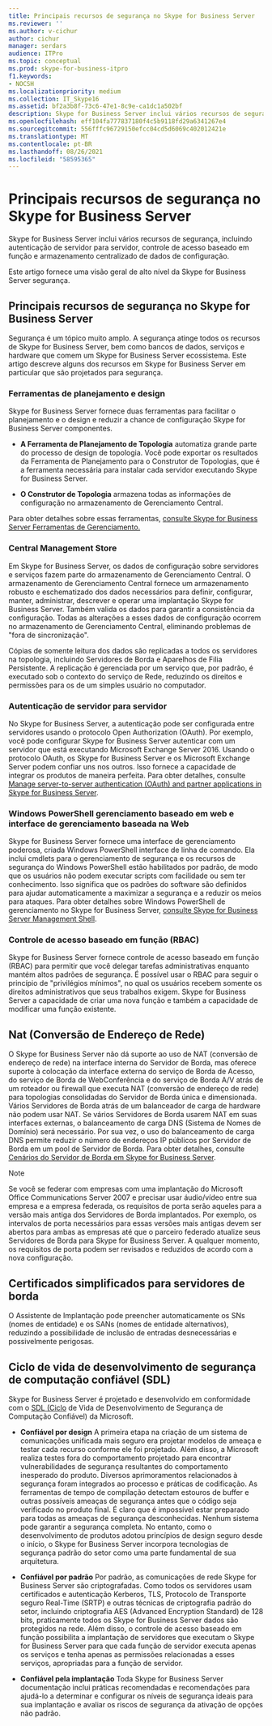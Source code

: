 ```yaml
---
title: Principais recursos de segurança no Skype for Business Server
ms.reviewer: ''
ms.author: v-cichur
author: cichur
manager: serdars
audience: ITPro
ms.topic: conceptual
ms.prod: skype-for-business-itpro
f1.keywords:
- NOCSH
ms.localizationpriority: medium
ms.collection: IT_Skype16
ms.assetid: bf2a3b8f-73c6-47e1-8c9e-ca1dc1a502bf
description: Skype for Business Server inclui vários recursos de segurança, incluindo autenticação de servidor para servidor, controle de acesso baseado em função e armazenamento centralizado de dados de configuração.
ms.openlocfilehash: eff104fa777837180f4c5b9118fd29a6341267e4
ms.sourcegitcommit: 556fffc96729150efcc04cd5d6069c402012421e
ms.translationtype: MT
ms.contentlocale: pt-BR
ms.lasthandoff: 08/26/2021
ms.locfileid: "58595365"
---
```

# <a name="key-security-features-in-skype-for-business-server"></a>Principais recursos de segurança no Skype for Business Server
 
Skype for Business Server inclui vários recursos de segurança, incluindo autenticação de servidor para servidor, controle de acesso baseado em função e armazenamento centralizado de dados de configuração. 
  
Este artigo fornece uma visão geral de alto nível da Skype for Business Server segurança. 
  
## <a name="key-security-features-in-skype-for-business-server"></a>Principais recursos de segurança no Skype for Business Server

Segurança é um tópico muito amplo. A segurança atinge todos os recursos de Skype for Business Server, bem como bancos de dados, serviços e hardware que comem um Skype for Business Server ecossistema. Este artigo descreve alguns dos recursos em Skype for Business Server em particular que são projetados para segurança.
  
### <a name="planning-and-design-tools"></a>Ferramentas de planejamento e design

Skype for Business Server fornece duas ferramentas para facilitar o planejamento e o design e reduzir a chance de configuração Skype for Business Server componentes. 
  
- **A Ferramenta de Planejamento de Topologia** automatiza grande parte do processo de design de topologia. Você pode exportar os resultados da Ferramenta de Planejamento para o Construtor de Topologias, que é a ferramenta necessária para instalar cada servidor executando Skype for Business Server.
    
- **O Construtor de Topologia** armazena todas as informações de configuração no armazenamento de Gerenciamento Central.
    
Para obter detalhes sobre essas ferramentas, [consulte Skype for Business Server Ferramentas de Gerenciamento.](../../management-tools/management-tools.md)
  
### <a name="central-management-store"></a>Central Management Store

Em Skype for Business Server, os dados de configuração sobre servidores e serviços fazem parte do armazenamento de Gerenciamento Central. O armazenamento de Gerenciamento Central fornece um armazenamento robusto e eschematizado dos dados necessários para definir, configurar, manter, administrar, descrever e operar uma implantação Skype for Business Server. Também valida os dados para garantir a consistência da configuração. Todas as alterações a esses dados de configuração ocorrem no armazenamento de Gerenciamento Central, eliminando problemas de "fora de sincronização". 
  
Cópias de somente leitura dos dados são replicadas a todos os servidores na topologia, incluindo Servidores de Borda e Aparelhos de Filia Persistente. A replicação é gerenciada por um serviço que, por padrão, é executado sob o contexto do serviço de Rede, reduzindo os direitos e permissões para os de um simples usuário no computador. 
  
### <a name="server-to-server-authentication"></a>Autenticação de servidor para servidor

No Skype for Business Server, a autenticação pode ser configurada entre servidores usando o protocolo Open Authorization (OAuth). Por exemplo, você pode configurar Skype for Business Server autenticar com um servidor que está executando Microsoft Exchange Server 2016. Usando o protocolo OAuth, os Skype for Business Server e os Microsoft Exchange Server podem confiar uns nos outros. Isso fornece a capacidade de integrar os produtos de maneira perfeita. Para obter detalhes, consulte [Manage server-to-server authentication (OAuth) and partner applications in Skype for Business Server](../../manage/authentication/server-to-server-and-partner-applications.md).
  
### <a name="windows-powershell-based-management-and-web-based-management-interface"></a>Windows PowerShell gerenciamento baseado em web e interface de gerenciamento baseada na Web

Skype for Business Server fornece uma interface de gerenciamento poderosa, criada Windows PowerShell interface de linha de comando. Ela inclui cmdlets para o gerenciamento de segurança e os recursos de segurança do Windows PowerShell estão habilitados por padrão, de modo que os usuários não podem executar scripts com facilidade ou sem ter conhecimento. Isso significa que os padrões do software são definidos para ajudar automaticamente a maximizar a segurança e a reduzir os meios para ataques. Para obter detalhes sobre Windows PowerShell de gerenciamento no Skype for Business Server, [consulte Skype for Business Server Management Shell](../../manage/management-shell.md). 
  
### <a name="role-based-access-control-rbac"></a>Controle de acesso baseado em função (RBAC)

Skype for Business Server fornece controle de acesso baseado em função (RBAC) para permitir que você delegar tarefas administrativas enquanto mantém altos padrões de segurança. É possível usar o RBAC para seguir o princípio de "privilégios mínimos", no qual os usuários recebem somente os direitos administrativos que seus trabalhos exigem. Skype for Business Server a capacidade de criar uma nova função e também a capacidade de modificar uma função existente. 
  
## <a name="network-address-translation-nat"></a>Nat (Conversão de Endereço de Rede)

O Skype for Business Server não dá suporte ao uso de NAT (conversão de endereço de rede) na interface interna do Servidor de Borda, mas oferece suporte à colocação da interface externa do serviço de Borda de Acesso, do serviço de Borda de WebConferência e do serviço de Borda A/V atrás de um roteador ou firewall que executa NAT (conversão de endereço de rede) para topologias consolidadas do Servidor de Borda única e dimensionada. Vários Servidores de Borda atrás de um balanceador de carga de hardware não podem usar NAT. Se vários Servidores de Borda usarem NAT em suas interfaces externas, o balanceamento de carga DNS (Sistema de Nomes de Domínio) será necessário. Por sua vez, o uso do balanceamento de carga DNS permite reduzir o número de endereços IP públicos por Servidor de Borda em um pool de Servidor de Borda. Para obter detalhes, consulte [Cenários do Servidor de Borda em Skype for Business Server](../../plan-your-deployment/edge-server-deployments/scenarios.md).
  
> [!NOTE]
> Se você se federar com empresas com uma implantação do Microsoft Office Communications Server 2007 e precisar usar áudio/vídeo entre sua empresa e a empresa federada, os requisitos de porta serão aqueles para a versão mais antiga dos Servidores de Borda implantados. Por exemplo, os intervalos de porta necessários para essas versões mais antigas devem ser abertos para ambas as empresas até que o parceiro federado atualize seus Servidores de Borda para Skype for Business Server. A qualquer momento, os requisitos de porta podem ser revisados e reduzidos de acordo com a nova configuração. 
  
## <a name="simplified-certificates-for-edge-servers"></a>Certificados simplificados para servidores de borda

O Assistente de Implantação pode preencher automaticamente os SNs (nomes de entidade) e os SANs (nomes de entidade alternativos), reduzindo a possibilidade de inclusão de entradas desnecessárias e possivelmente perigosas.
  
## <a name="trustworthy-computing-security-development-lifecycle-sdl"></a>Ciclo de vida de desenvolvimento de segurança de computação confiável (SDL)

Skype for Business Server é projetado e desenvolvido em conformidade com o [SDL (Ciclo](/previous-versions/ms995349(v=msdn.10)) de Vida de Desenvolvimento de Segurança de Computação Confiável) da Microsoft.
  
- **Confiável por design** A primeira etapa na criação de um sistema de comunicações unificada mais seguro era projetar modelos de ameaça e testar cada recurso conforme ele foi projetado. Além disso, a Microsoft realiza testes fora do comportamento projetado para encontrar vulnerabilidades de segurança resultantes do comportamento inesperado do produto. Diversos aprimoramentos relacionados à segurança foram integrados ao processo e práticas de codificação. As ferramentas de tempo de compilação detectam estouros de buffer e outras possíveis ameaças de segurança antes que o código seja verificado no produto final. É claro que é impossível estar preparado para todas as ameaças de segurança desconhecidas. Nenhum sistema pode garantir a segurança completa. No entanto, como o desenvolvimento de produtos adotou princípios de design seguro desde o início, o Skype for Business Server incorpora tecnologias de segurança padrão do setor como uma parte fundamental de sua arquitetura.
    
- **Confiável por padrão** Por padrão, as comunicações de rede Skype for Business Server são criptografadas. Como todos os servidores usam certificados e autenticação Kerberos, TLS, Protocolo de Transporte seguro Real-Time (SRTP) e outras técnicas de criptografia padrão do setor, incluindo criptografia AES (Advanced Encryption Standard) de 128 bits, praticamente todos os Skype for Business Server dados são protegidos na rede. Além disso, o controle de acesso baseado em função possibilita a implantação de servidores que executam o Skype for Business Server para que cada função de servidor executa apenas os serviços e tenha apenas as permissões relacionadas a esses serviços, apropriadas para a função de servidor.
    
- **Confiável pela implantação** Toda Skype for Business Server documentação inclui práticas recomendadas e recomendações para ajudá-lo a determinar e configurar os níveis de segurança ideais para sua implantação e avaliar os riscos de segurança da ativação de opções não padrão.
